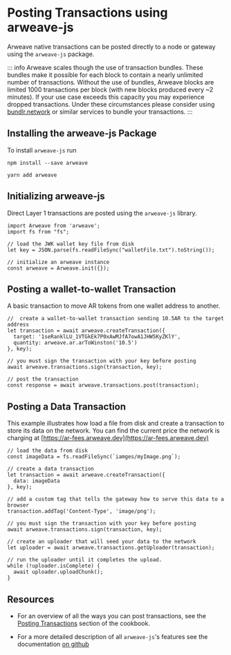 # Posting Transactions using arweave-js
Arweave native transactions can be posted directly to a node or gateway using the `arweave-js` package.

::: info
Arweave scales though the use of transaction bundles. These bundles make it possible for each block to contain a nearly unlimited number of transactions. Without the use of bundles, Arweave blocks are limited 1000 transactions per block (with new blocks produced every ~2 minutes). If your use case exceeds this capacity you may experience dropped transactions. Under these circumstances please consider using [bundlr.network](./bundlr.md) or similar services to bundle your transactions.
:::

## Installing the arweave-js Package

To install `arweave-js` run
<CodeGroup>
  <CodeGroupItem title="NPM">

```console:no-line-numbers
npm install --save arweave
```

  </CodeGroupItem>
  <CodeGroupItem title="YARN">

```console:no-line-numbers
yarn add arweave
```

  </CodeGroupItem>
</CodeGroup>

## Initializing arweave-js
Direct Layer 1 transactions are posted using the `arweave-js` library.

```js:no-line-numbers
import Arweave from 'arweave';
import fs from "fs";

// load the JWK wallet key file from disk
let key = JSON.parse(fs.readFileSync("walletFile.txt").toString());

// initialize an arweave instance
const arweave = Arweave.init({});
```

## Posting a wallet-to-wallet Transaction
A basic transaction to move AR tokens from one wallet address to another.
```js:no-line-numbers
//  create a wallet-to-wallet transaction sending 10.5AR to the target address
let transaction = await arweave.createTransaction({
  target: '1seRanklLU_1VTGkEk7P0xAwMJfA7owA1JHW5KyZKlY',
  quantity: arweave.ar.arToWinston('10.5')
}, key);

// you must sign the transaction with your key before posting
await arweave.transactions.sign(transaction, key);

// post the transaction
const response = await arweave.transactions.post(transaction);
```

## Posting a Data Transaction
This example illustrates how load a file from disk and create a transaction to store its data on the network. You can find the current price the network is charging at [https://ar-fees.arweave.dev](https://ar-fees.arweave.dev)
```js:no-line-numbers
// load the data from disk
const imageData = fs.readFileSync(`iamges/myImage.png`);

// create a data transaction
let transaction = await arweave.createTransaction({
  data: imageData
}, key);

// add a custom tag that tells the gateway how to serve this data to a browser
transaction.addTag('Content-Type', 'image/png');

// you must sign the transaction with your key before posting
await arweave.transactions.sign(transaction, key);

// create an uploader that will seed your data to the network
let uploader = await arweave.transactions.getUploader(transaction);

// run the uploader until it completes the upload.
while (!uploader.isComplete) {
  await uploader.uploadChunk();
}
```
## Resources
* For an overview of all the ways you can post transactions, see the [Posting Transactions](../../concepts/postTransaction.md) section of the cookbook.

* For a more detailed description of all `arweave-js`'s features see the documentation [on github](https://github.com/ArweaveTeam/arweave-js)